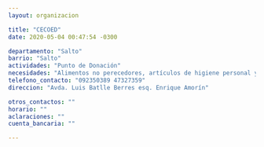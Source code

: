 ```yaml
---
layout: organizacion

title: "CECOED"
date: 2020-05-04 00:47:54 -0300

departamento: "Salto"
barrio: "Salto"
actividades: "Punto de Donación"
necesidades: "Alimentos no perecedores, artículos de higiene personal y ambiental, pañales de adultos/as y niños/as"
telefono_contacto: "092350389 47327359"
direccion: "Avda. Luis Batlle Berres esq. Enrique Amorín"

otros_contactos: ""
horario: ""
aclaraciones: ""
cuenta_bancaria: ""

---
```

